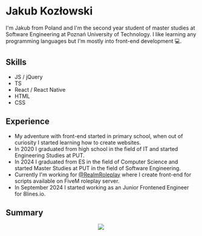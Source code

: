 # Jakub Kozłowski
I'm Jakub from Poland and I'm the second year student of master studies at Software Engineering at Poznań University of Technology. I like learning any programming languages but I'm mostly into front-end development 💻.

## Skills
* JS / jQuery
* TS
* React / React Native
* HTML
* CSS
  
## Experience
* My adventure with front-end started in primary school, when out of curiosity I started learning how to create websites.
* In 2020 I graduated from high school in the field of IT and started Engineering Studies at PUT.
* In 2024 I graduated from ES in the field of Computer Science and started Master Studies at PUT in the field of Software Engineering.
* Currently I'm working for [@RealmRoleplay](https://github.com/RealmRoleplay) where I create front-end for scripts available on FiveM roleplay server.
* In September 2024 I started working as an Junior Frontened Engineer for 8lines.io.

## Summary
<div style="display: flex; justify-content: center; width: 100%;">
  <img src="https://github-readme-stats.vercel.app/api?username=Dezert01">
</div>
